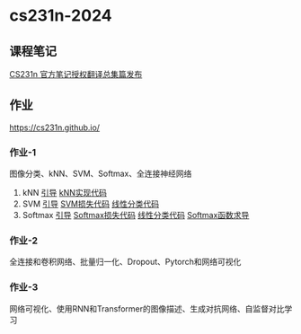 # cs231n-2024
## 课程笔记
[CS231n 官方笔记授权翻译总集篇发布](https://github.com/whyscience/CS231n-Note-Translation_CN/tree/master)
## 作业
https://cs231n.github.io/
### 作业-1
图像分类、kNN、SVM、Softmax、全连接神经网络
1. kNN  [引导](https://github.com/ruip0729/cs231n/blob/main/assignment1/knn.ipynb) [kNN实现代码](https://github.com/ruip0729/cs231n/blob/main/assignment1/cs231n/classifiers/k_nearest_neighbor.py)
2. SVM  [引导](https://github.com/ruip0729/cs231n/blob/main/assignment1/svm.ipynb) [SVM损失代码](https://github.com/ruip0729/cs231n/blob/main/assignment1/cs231n/classifiers/linear_svm.py) [线性分类代码](https://github.com/ruip0729/cs231n/blob/main/assignment1/cs231n/classifiers/linear_classifier.py)
3. Softmax [引导](https://github.com/ruip0729/cs231n/blob/main/assignment1/softmax.ipynb) [Softmax损失代码](https://github.com/ruip0729/cs231n/blob/main/assignment1/cs231n/classifiers/softmax.py) [线性分类代码](https://github.com/ruip0729/cs231n/blob/main/assignment1/cs231n/classifiers/linear_classifier.py) [Softmax函数求导](https://github.com/ruip0729/cs231n/blob/main/%E8%A1%A5%E5%85%85%E5%86%85%E5%AE%B9/softmax%E5%87%BD%E6%95%B0%E6%B1%82%E5%AF%BC.md)
### 作业-2
全连接和卷积网络、批量归一化、Dropout、Pytorch和网络可视化
### 作业-3
网络可视化、使用RNN和Transformer的图像描述、生成对抗网络、自监督对比学习
